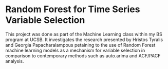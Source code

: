 # Random Forest for Time Series Variable Selection

This project was done as part of the Machine Learning class within my BS program at UCSB. It investigates the research presented by Hristos Tyralis and Georgia Papacharalampous petaining to the use of Random Forest machine learning models as a mechanism for variable selection in comparison to contemporary methods such as auto.arima and ACF/PACF analysis.
